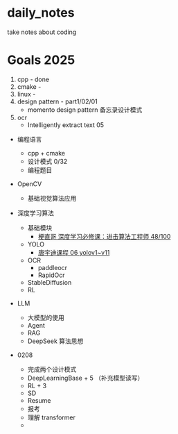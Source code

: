 # daily_notes
take notes about coding

# Goals 2025
1. cpp  - done
2. cmake  - 
3. linux  - 
4. design pattern  - part1/02/01
    - momento design pattern  备忘录设计模式
5. ocr
    - Intelligently extract text 05

- 编程语言
  - cpp + cmake
  - 设计模式  0/32
  - 编程题目
- OpenCV
  - 基础视觉算法应用
- 深度学习算法
  - 基础模块
    - [梗直哥 深度学习必修课：进击算法工程师 48/100](https://pan.baidu.com/disk/main?from=homeFlow#/index?category=all&path=%2F%E6%A2%97%E7%9B%B4%E5%93%A5%E2%80%93%E6%B7%B1%E5%BA%A6%E5%AD%A6%E4%B9%A0%E5%BF%85%E4%BF%AE%E8%AF%BE%EF%BC%9A%E8%BF%9B%E5%87%BB%E7%AE%97%E6%B3%95%E5%B7%A5%E7%A8%8B%E5%B8%88)
  - YOLO  
    - [唐宇迪课程 06 yolov1~v11](https://www.bilibili.com/video/BV1JFroYvEF4?spm_id_from=333.788.player.switch&vd_source=780f0c38dd8ea3940e5658b8ec24ea38&p=8)
  - OCR
    - paddleocr
    - RapidOcr
  - StableDiffusion
  - RL
- LLM
  - 大模型的使用
  - Agent
  - RAG
  - DeepSeek 算法思想

- 0208
  - 完成两个设计模式
  - DeepLearningBase + 5 （补充模型读写）
  - RL + 3
  - SD
  - Resume
  - 报考
  - 理解 transformer
  - 